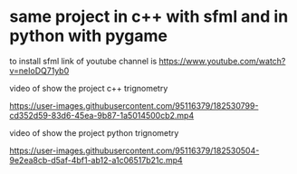 # same project in c++ with sfml  and  in python with pygame  
to install sfml link of youtube channel is
https://www.youtube.com/watch?v=neIoDQ71yb0

video of show the project c++ trignometry





https://user-images.githubusercontent.com/95116379/182530799-cd352d59-83d6-45ea-9b87-1a5014500cb2.mp4




video of show the project python trignometry




https://user-images.githubusercontent.com/95116379/182530504-9e2ea8cb-d5af-4bf1-ab12-a1c06517b21c.mp4

